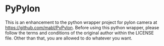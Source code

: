 # PyPylon
This is an enhancement to the python wrapper project for pylon camera at https://github.com/mabl/PyPylon. Before using this python wrapper, please follow the terms and conditions of the original author within the LICENSE file. Other than that, you are allowed to do whatever you want.

